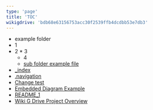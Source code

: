 ```yaml
---
type: 'page'
title: 'TOC'
wikigdrive: 'bdb68e63156753acc30f2539ffb4dcdbb53e7db3'
---
```

 * example folder
  * 1
   * 2
    * 3
     * 4
      * [sub folder example file](example-folder/1/2/3/4/sub-folder-example-file.md)
 * [_index](_index.md)
 * [.navigation](.navigation.md)
 * [Change test](change-test.md)
 * [Embedded Diagram Example](embedded-diagram-example.md)
 * [README_1](readme_1.md)
 * [Wiki G Drive Project Overview](wiki-g-drive-project-overview.md)
